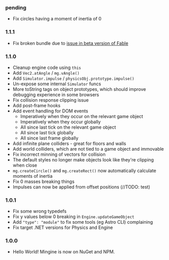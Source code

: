 ### pending
- Fix circles having a moment of inertia of 0

### 1.1.1
- Fix broken bundle due to [issue in beta version of Fable](https://github.com/fable-compiler/Fable/issues/3306)

### 1.1.0
- Cleanup engine code using `this`
- Add `Vec2.atAngle` / `mg.vAngle()`
- Add `Simulator.impulse` / `physicsObj.prototype.impulse()`
- Un-expose some internal `Simulator` funcs
- More toString tags on object prototypes, which should improve debugging experience in some browsers
- Fix collision response clipping issue
- Add post-frame hooks
- Add event handling for DOM events
  * Imperatively when they occur on the relevant game object
  * Imperatively when they occur globally
  * All since last tick on the relevant game object
  * All since last tick globally
  * All since last frame globally
- Add infinite plane colliders - great for floors and walls
- Add world colliders, which are not tied to a game object and immovable
- Fix incorrect minning of vectors for collision
- The default styles no longer make objects look like they're clipping when close
- `mg.createCircle()` and `mg.createRect()` now automatically calculate moments of inertia
- Fix 0 masses breaking things
- Impulses can now be applied from offset positions (//TODO: test)

### 1.0.1
- Fix some wrong typedefs
- Fix y values below 0 breaking in `Engine.updateGameObject`
- Add `"type": "module"` to fix some tools (eg Astro CLI) complaining
- Fix target .NET versions for Physics and Engine

### 1.0.0
 - Hello World! Mingine is now on NuGet and NPM.